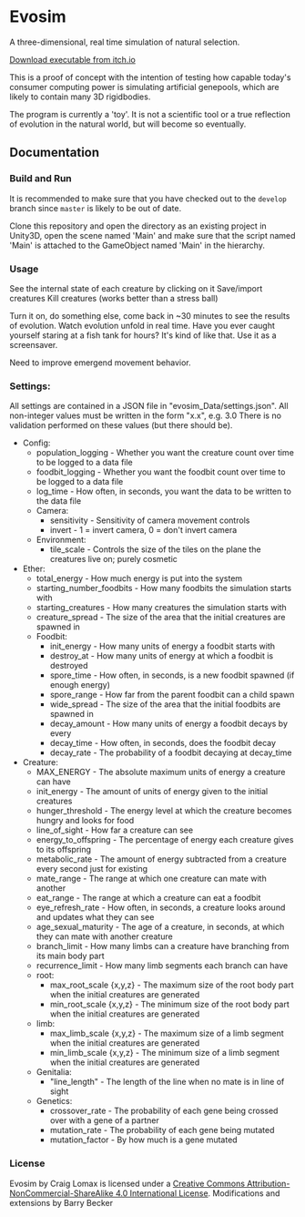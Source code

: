 # Evosim
A three-dimensional, real time simulation of natural selection.

[Download executable from itch.io](http://rlomax.itch.io/evosim)

This is a proof of concept with the intention of testing how capable today's consumer computing power is simulating artificial genepools, which are likely to contain many 3D rigidbodies.

The program is currently a 'toy'. It is not a scientific tool or a true reflection of evolution in the natural world, but will become so eventually.

## Documentation

### Build and Run

It is recommended to make sure that you have checked out to the `develop` branch since `master` is likely to be out of date.

Clone this repository and open the directory as an existing project in Unity3D, open the scene named 'Main' and make sure that the script named 'Main' is attached to the GameObject named 'Main' in the hierarchy.

### Usage
See the internal state of each creature by clicking on it
Save/import creatures
Kill creatures (works better than a stress ball)

Turn it on, do something else, come back in ~30 minutes to see the results of evolution.
Watch evolution unfold in real time. Have you ever caught yourself staring at a fish tank for hours? It's kind of like that.
Use it as a screensaver.

Need to improve emergend movement behavior.

### Settings:

All settings are contained in a JSON file in "evosim_Data/settings.json". All non-integer values must be written in the form "x.x", e.g. 3.0
There is no validation performed on these values (but there should be). 

* Config:
  * population_logging	- Whether you want the creature count over time to be logged to a data file
  * foodbit_logging		- Whether you want the foodbit count over time to be logged to a data file
  * log_time			- How often, in seconds, you want the data to be written to the data file
  * Camera:
    * sensitivity		- Sensitivity of camera movement controls
    * invert			- 1 = invert camera, 0 = don't invert camera
  * Environment:
    * tile_scale		- Controls the size of the tiles on the plane the creatures live on; purely cosmetic
* Ether:
  * total_energy				- How much energy is put into the system
  * starting_number_foodbits	- How many foodbits the simulation starts with
  * starting_creatures			- How many creatures the simulation starts with
  * creature_spread				- The size of the area that the initial creatures are spawned in
  * Foodbit:
    * init_energy					- How many units of energy a foodbit starts with
    * destroy_at					- How many units of energy at which a foodbit is destroyed
    * spore_time					- How often, in seconds, is a new foodbit spawned (if enough energy)
    * spore_range					- How far from the parent foodbit can a child spawn
    * wide_spread					- The size of the area that the initial foodbits are spawned in
    * decay_amount				- How many units of energy a foodbit decays by every
    * decay_time 					- How often, in seconds, does the foodbit decay
    * decay_rate					- The probability of a foodbit decaying at decay_time
* Creature:
  * MAX_ENERGY					- The absolute maximum units of energy a creature can have
  * init_energy					- The amount of units of energy given to the initial creatures
  * hunger_threshold			- The energy level at which the creature becomes hungry and looks for food
  * line_of_sight				- How far a creature can see
  * energy_to_offspring			- The percentage of energy each creature gives to its offspring
  * metabolic_rate				- The amount of energy subtracted from a creature every second just for existing
  * mate_range					- The range at which one creature can mate with another
  * eat_range					- The range at which a creature can eat a foodbit
  * eye_refresh_rate			- How often, in seconds, a creature looks around and updates what they can see
  * age_sexual_maturity			- The age of a creature, in seconds, at which they can mate with another creature
  * branch_limit				- How many limbs can a creature have branching from its main body part
  * recurrence_limit			- How many limb segments each branch can have
  * root:
    * max_root_scale {x,y,z}	- The maximum size of the root body part when the initial creatures are generated
    * min_root_scale {x,y,z}  - The minimum size of the root body part when the initial creatures are generated
  * limb:
    * max_limb_scale {x,y,z}	- The maximum size of a limb segment when the initial creatures are generated
    * min_limb_scale {x,y,z}	- The minimum size of a limb segment when the initial creatures are generated
  * Genitalia:
    * "line_length"				- The length of the line when no mate is in line of sight
  * Genetics:
    * crossover_rate				- The probability of each gene being crossed over with a gene of a partner
    * mutation_rate				- The probability of each gene being mutated
    * mutation_factor				- By how much is a gene mutated


### License
Evosim by Craig Lomax is licensed under a [Creative Commons
Attribution-NonCommercial-ShareAlike 4.0 International
License](http://creativecommons.org/licenses/by-nc-sa/4.0/).
Modifications and extensions by Barry Becker
